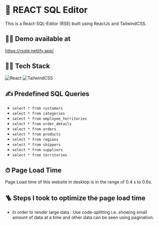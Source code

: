 # 🚀 REACT SQL Editor

This is a React-SQL-Editor (RSE) built using ReactJs and TailwindCSS.

## 👨‍💻 Demo available at

https://rsqle.netlify.app/


## 👨‍🔧 Tech Stack

![React](https://img.shields.io/badge/react-%2320232a.svg?style=for-the-badge&logo=react&logoColor=%2361DAFB)
![TailwindCSS](https://img.shields.io/badge/tailwindcss-%2338B2AC.svg?style=for-the-badge&logo=tailwind-css&logoColor=white)


## ✍️ Predefined SQL Queries

- `select * from customers`
- `select * from categories`
- `select * from employee_territories`
- `select * from order_details`
- `select * from orders`
- `select * from products`
- `select * from regions`
- `select * from shippers`
- `select * from suppliers`
- `select * from territories`

## ⏱ Page Load Time

Page Load time of this website in desktop is in the range of 0.4 s to 0.6s.

## 🪜 Steps I took to optimize the page load time

- In order to render large data : Use code-splitting i.e. showing small amount of data at a time and other data can be seen using pagination.


